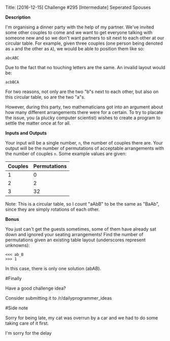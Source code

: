 Title: [2016-12-15] Challenge #295 [Intermediate] Seperated Spouses

**Description**

I'm organising a dinner party with the help of my partner.  We've invited some other couples to come and we want to get everyone talking with someone new and so we don't want partners to sit next to each other at our circular table.  For example, given three couples (one person being denoted as `a` and the other as `A`), we would be able to position them like so:

    abcABC

Due to the fact that no touching letters are the same.  An invalid layout would be:

    acbBCA

For two reasons, not only are the two "b"s next to each other, but also on this circular table, so are the two "a"s.

However, during this party, two mathematicians got into an argument about how many different arrangements there were for a certain.  To try to placate the issue, you (a plucky computer scientist) wishes to create a program to settle the matter once at for all.

**Inputs and Outputs**

Your input will be a single number, `n`, the number of couples there are.  Your output will be the number of permutations of acceptable arrangements with the number of couples `n`.  Some example values are given:

| **Couples** | **Permutations** |
|-------------|------------------|
| 1           | 0                |
| 2           | 2                |
| 3           | 32               |

Note: This is a circular table, so I count "aAbB" to be the same as "BaAb", since they are simply rotations of each other.

**Bonus**

You just can't get the guests sometimes, some of them have already sat down and ignored your seating arrangements!  Find the number of permutations given an existing table layout (underscores represent unknowns):

    <<< ab_B
    >>> 1

In this case, there is only one solution (abAB).

#Finally

Have a good challenge idea?

Consider submitting it to /r/dailyprogrammer_ideas

#Side note

Sorry for being late, my cat was overrun by a car and we had to do some taking care of it first.

I'm sorry for the delay